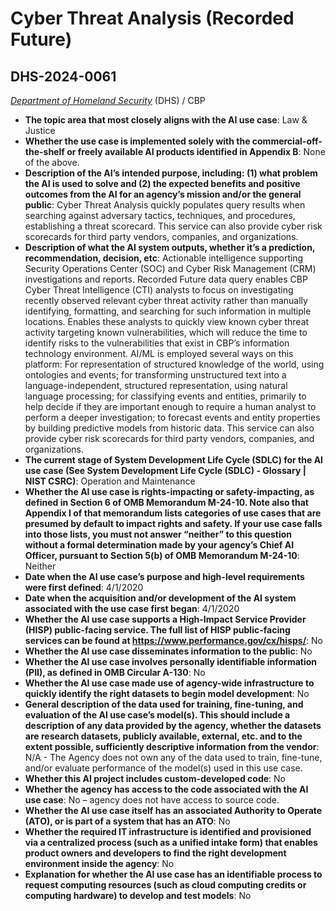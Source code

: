 # Cyber Threat Analysis (Recorded Future)
## DHS-2024-0061
_[Department of Homeland Security](<../3_agency/Department of Homeland Security.md>)_ (DHS) / CBP


+ **The topic area that most closely aligns with the AI use case**: Law & Justice
+ **Whether the use case is implemented solely with the commercial-off-the-shelf or freely available AI products identified in Appendix B**: None of the above.
+ **Description of the AI’s intended purpose, including: (1) what problem the AI is used to solve and (2) the expected benefits and positive outcomes from the AI for an agency’s mission and/or the general public**: Cyber Threat Analysis quickly populates query results when searching against adversary tactics, techniques, and procedures, establishing a threat scorecard. This service can also provide cyber risk scorecards for third party vendors, companies, and organizations.
+ **Description of what the AI system outputs, whether it’s a prediction, recommendation, decision, etc**: Actionable intelligence supporting Security Operations Center (SOC) and Cyber Risk Management (CRM) investigations and reports.
Recorded Future data query enables CBP Cyber Threat Intelligence (CTI) analysts to focus on investigating recently observed relevant cyber threat activity rather than manually identifying, formatting, and searching for such information in multiple locations. Enables these analysts to quickly view known cyber threat activity targeting known vulnerabilities, which will reduce the time to identify risks to the vulnerabilities that exist in CBP’s information technology environment. AI/ML is employed several ways on this platform: For representation of structured knowledge of the world, using ontologies and events; for transforming unstructured text into a language-independent, structured representation, using natural language processing; for classifying events and entities, primarily to help decide if they are important enough to require a human analyst to perform a deeper investigation; to forecast events and entity properties by building predictive models from historic data. This service can also provide cyber risk scorecards for third party vendors, companies, and organizations. 
+ **The current stage of System Development Life Cycle (SDLC) for the AI use case (See System Development Life Cycle (SDLC) - Glossary | NIST CSRC)**: Operation and Maintenance
+ **Whether the AI use case is rights-impacting or safety-impacting, as defined in Section 6 of OMB Memorandum M-24-10. Note also that Appendix I of that memorandum lists categories of use cases that are presumed by default to impact rights and safety. If your use case falls into those lists, you must not answer “neither” to this question without a formal determination made by your agency’s Chief AI Officer, pursuant to Section 5(b) of OMB Memorandum M-24-10**: Neither
+ **Date when the AI use case’s purpose and high-level requirements were first defined**: 4/1/2020
+ **Date when the acquisition and/or development of the AI system associated with the use case first began**: 4/1/2020
+ **Whether the AI use case supports a High-Impact Service Provider (HISP) public-facing service. The full list of HISP public-facing services can be found at https://www.performance.gov/cx/hisps/**: No
+ **Whether the AI use case disseminates information to the public**: No
+ **Whether the AI use case involves personally identifiable information (PII), as defined in OMB Circular A-130**: No
+ **Whether the AI use case made use of agency-wide infrastructure to quickly identify the right datasets to begin model development**: No
+ **General description of the data used for training, fine-tuning, and evaluation of the AI use case’s model(s). This should include a description of any data provided by the agency, whether the datasets are research datasets, publicly available, external, etc. and to the extent possible, sufficiently descriptive information from the vendor**: N/A - The Agency does not own any of the data used to train, fine-tune, and/or evaluate performance of the model(s) used in this use case.
+ **Whether this AI project includes custom-developed code**: No
+ **Whether the agency has access to the code associated with the AI use case**: No – agency does not have access to source code.
+ **Whether the AI use case itself has an associated Authority to Operate (ATO), or is part of a system that has an ATO**: No
+ **Whether the required IT infrastructure is identified and provisioned via a centralized process (such as a unified intake form) that enables product owners and developers to find the right development environment inside the agency**: No
+ **Explanation for whether the AI use case has an identifiable process to request computing resources (such as cloud computing credits or computing hardware) to develop and test models**: No